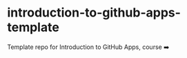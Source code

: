 # introduction-to-github-apps-template
Template repo for Introduction to GitHub Apps, course :arrow_right:
